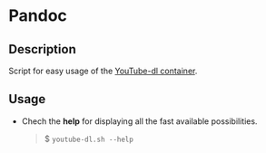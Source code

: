 # Pandoc

## Description

Script for easy usage of the [YouTube-dl container](https://hub.docker.com/r/henrikbeck95/youtube-dl).

## Usage

- Chech the **help** for displaying all the fast available possibilities.
	> $ `youtube-dl.sh --help`
